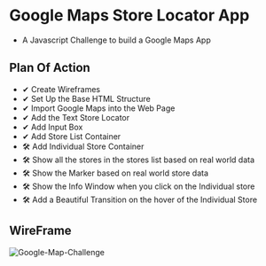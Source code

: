 # Google Maps Store Locator App

- A Javascript Challenge to build a Google Maps App

## Plan Of Action

- ✔ Create Wireframes
- ✔ Set Up the Base HTML Structure
- ✔ Import Google Maps into the Web Page
- ✔ Add the Text Store Locator
- ✔ Add Input Box
- ✔ Add Store List Container
- 🛠 Add Individual Store Container
- 🛠 Show all the stores in the stores list based on real world data
- 🛠 Show the Marker based on real world store data
- 🛠 Show the Info Window when you click on the Individual store
- 🛠 Add a Beautiful Transition on the hover of the Individual Store

## WireFrame

![Google-Map-Challenge](https://user-images.githubusercontent.com/46846821/78717582-428fb600-793a-11ea-844c-02c3f401bb5e.png)
